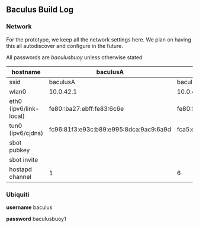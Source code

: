 ## Baculus Build Log

### Network

For the prototype, we keep all the network settings here. We plan on having this all autodiscover and configure in the future.

All passwords are *baculusbuoy* unless otherwise stated

| hostname               | baculusA                               | baculusB                                | baculusC                               |
| ---------------------- | -------------------------------------- | --------------------------------------- | -------------------------------------- |
| ssid                   | baculusA                               | baculusB                                | baculusC                               |
| wlan0                  | 10.0.42.1                              | 10.0.42.1                               | 10.0.42.1                              |
| eth0 (ipv6/link-local) | fe80::ba27:ebff:fe83:6c6e              | fe80::ba27:ebff:fe72:ee23               | fe80::ba27:ebff:fe31:90cf              |
| tun0 (ipv6/cjdns)      | fc96:81f3:e93c:b89:e995:8dca:9ac9:6a9d | fca5:c6ac:9d29:a770:1de4:e17f:a2dd:43c6 | fcad:e01a:797f:ece6:7eaf:8bd8:3c8:b800 |
| sbot pubkey            |                                        |                                         |                                        |
| sbot invite            |                                        |                                         |                                        |
| hostapd channel        | 1                                      | 6                                       | 11                                     |

### Ubiquiti

**username** baculus

**password** baculusbuoy1
